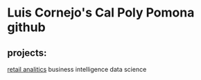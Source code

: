 # Luis Cornejo's Cal Poly Pomona github
## projects:

[retail analitics](https://linkmehere.com)
business intelligence
data science
